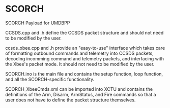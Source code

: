 # SCORCH
SCORCH Payload for UMDBPP

CCSDS.cpp and .h define the CCSDS packet structure and should not need to be modified by the user.

ccsds_xbee.cpp and .h provide an "easy-to-use" interface which takes care of formatting outbound commands and telemetry into CCSDS packets, decoding incomming command and telemetry packets, and interfacing with the Xbee's packet mode. It should not need to be modified by the user.

SCORCH.ino is the main file and contains the setup function, loop function, and all the SCORCH-specific functionality.

SCORCH_XbeeCmds.xml can be imported into XCTU and contains the definitions of the Arm, Disarm, ArmStatus, and Fire commands so that a user does not have to define the packet structure themselves.